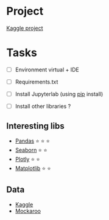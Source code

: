 # Project
[Kaggle project](https://www.kaggle.com/code/mateoiglesias/nba-game/notebook)

# Tasks

- [ ] Environment virtual + IDE
- [ ] Requirements.txt
- [ ] Install Jupyterlab (using [pip](https://pypi.org/project/jupyterlab/) install)
- [ ] Install other libraries ?


## Interesting libs
* [Pandas](https://pypi.org/project/pandas/) :star: :star: :star:
* [Seaborn](https://pypi.org/project/seaborn/) :star: :star:
* [Plotly](https://pypi.org/project/plotly/) :star: :star:
* [Matplotlib](https://pypi.org/project/matplotlib/) :star: :star:

## Data
* [Kaggle](https://www.kaggle.com/)
* [Mockaroo](https://www.mockaroo.com/)


